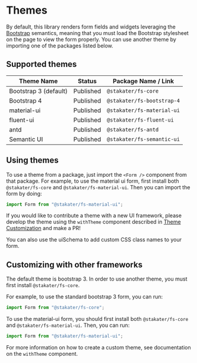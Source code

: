 # Themes

By default, this library renders form fields and widgets leveraging the [Bootstrap](http://getbootstrap.com/) semantics,
meaning that you must load the Bootstrap stylesheet on the page to view the form properly. You can use another theme by importing one of the packages listed below.

## Supported themes

 Theme Name | Status | Package Name / Link
 ---------- | ------- | -----------
 Bootstrap 3 (default) | Published | `@stakater/fs-core`
 Bootstrap 4 | Published | `@stakater/fs-bootstrap-4`
 material-ui | Published | `@stakater/fs-material-ui`
 fluent-ui | Published | `@stakater/fs-fluent-ui`
 antd | Published | `@stakater/fs-antd`
 Semantic UI | Published | `@stakater/fs-semantic-ui`


## Using themes

To use a theme from a package, just import the `<Form />` component from that package. For example, to use the material ui form,
first install both `@stakater/fs-core` and `@stakater/fs-material-ui`. Then you can import the form by doing:

```js
import Form from "@stakater/fs-material-ui";
```

If you would like to contribute a theme with a new UI framework, please develop the theme using the `withTheme` component described in [Theme Customization](../advanced-customization/custom-themes.md) and make a PR!

You can also use the uiSchema to add custom CSS class names to your form.

## Customizing with other frameworks

The default theme is bootstrap 3. In order to use another theme, you must first install `@stakater/fs-core`.

For example, to use the standard bootstrap 3 form, you can run:

```js
import Form from "@stakater/fs-core";
```

To use the material-ui form, you should first install both `@stakater/fs-core` and `@stakater/fs-material-ui`. Then, you can run:

```js
import Form from "@stakater/fs-material-ui";
```

For more information on how to create a custom theme, see documentation on the `withTheme` component.
